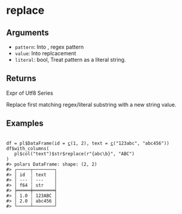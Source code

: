# replace

## Arguments

- `pattern`: Into  , regex pattern
- `value`: Into  replcacement
- `literal`: bool, Treat pattern as a literal string.

## Returns

Expr of Utf8 Series

Replace first matching regex/literal substring with a new string value.

## Examples

<pre class='r-example'> <code> <span class='r-in'><span></span></span>
<span class='r-in'><span><span class='va'>df</span> <span class='op'>=</span> <span class='va'>pl</span><span class='op'>$</span><span class='fu'>DataFrame</span><span class='op'>(</span>id <span class='op'>=</span> <span class='fu'><a href='https://rdrr.io/r/base/c.html'>c</a></span><span class='op'>(</span><span class='fl'>1</span>, <span class='fl'>2</span><span class='op'>)</span>, text <span class='op'>=</span> <span class='fu'><a href='https://rdrr.io/r/base/c.html'>c</a></span><span class='op'>(</span><span class='st'>"123abc"</span>, <span class='st'>"abc456"</span><span class='op'>)</span><span class='op'>)</span></span></span>
<span class='r-in'><span><span class='va'>df</span><span class='op'>$</span><span class='fu'>with_columns</span><span class='op'>(</span></span></span>
<span class='r-in'><span>   <span class='va'>pl</span><span class='op'>$</span><span class='fu'>col</span><span class='op'>(</span><span class='st'>"text"</span><span class='op'>)</span><span class='op'>$</span><span class='va'>str</span><span class='op'>$</span><span class='fu'>replace</span><span class='op'>(</span><span class='st'>r"{abc\b}"</span>, <span class='st'>"ABC"</span><span class='op'>)</span></span></span>
<span class='r-in'><span><span class='op'>)</span></span></span>
<span class='r-out co'><span class='r-pr'>#&gt;</span> polars DataFrame: shape: (2, 2)</span>
<span class='r-out co'><span class='r-pr'>#&gt;</span> ┌─────┬────────┐</span>
<span class='r-out co'><span class='r-pr'>#&gt;</span> │ id  ┆ text   │</span>
<span class='r-out co'><span class='r-pr'>#&gt;</span> │ --- ┆ ---    │</span>
<span class='r-out co'><span class='r-pr'>#&gt;</span> │ f64 ┆ str    │</span>
<span class='r-out co'><span class='r-pr'>#&gt;</span> ╞═════╪════════╡</span>
<span class='r-out co'><span class='r-pr'>#&gt;</span> │ 1.0 ┆ 123ABC │</span>
<span class='r-out co'><span class='r-pr'>#&gt;</span> │ 2.0 ┆ abc456 │</span>
<span class='r-out co'><span class='r-pr'>#&gt;</span> └─────┴────────┘</span>
 </code></pre>
